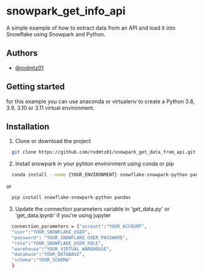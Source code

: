 
# snowpark_get_info_api

A simple example of how to extract data from an API and load it into Snowflake using Snowpark and Python.


## Authors

- [@rodmtz01](https://www.github.com/rodmtz01)


## Getting started

for this example you can use anaconda or virtualenv to create a Python 3.8, 3.9, 3.10 or 3.11 virtual environment.


## Installation

1. Clone or download the project

```bash
  git clone https://github.com/rodmtz01/snowpark_get_data_from_api.git

```
2. Install snowpark in your pyhton environment using conda or pip

```bash
  conda install --name {YOUR_ENVIRONMENT} snowflake-snowpark-python pandas

```
or
```bash
  pip install snowflake-snowpark-python pandas
```

3. Update the connection parameters variable in 'get_data.py' or 'get_data.ipynb' if you're using jupyter

```bash
  connection_parameters = {"account":"YOUR_ACCOUNT",
  "user":"YOUR_SNOWFLAKE_USER",
  "password": "YOUR_SNOWFLAKE_USER_PASSWORD",
  "role":"YOUR_SNOWFLAKE_USER_ROLE",
  "warehouse":"YOUR_VIRTUAL_WAREHOUSE",
  "database":"YOUR_DATABASE",
  "schema":"YOUR_SCHEMA"
  }
```

    
